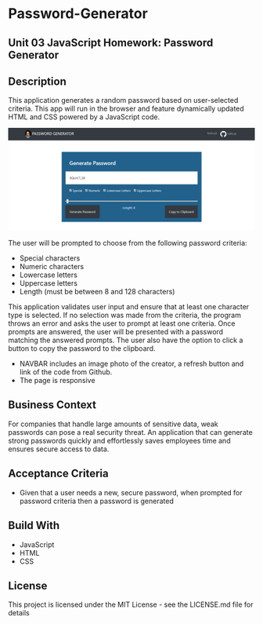 # Password-Generator

## Unit 03 JavaScript Homework: Password Generator

## Description
This application generates a random password based on user-selected criteria. This app will run in the browser and feature dynamically updated HTML and CSS powered by a JavaScript code.

![](sample.PNG)

The user will be prompted to choose from the following password criteria:
 
 * Special characters 
 * Numeric characters
 * Lowercase letters
 * Uppercase letters
 * Length (must be between 8 and 128 characters)

This application validates user input and ensure that at least one character type is selected. If no selection was made 
from the criteria, the program throws an error and asks the user to prompt at least one criteria.
Once prompts are answered, the user will be presented with a password matching the answered prompts. 
The user also have the option to click a button to copy the password to the clipboard.

 * NAVBAR includes an image photo of the creator, a refresh button and link of the code from Github.
 * The page is responsive

## Business Context
For companies that handle large amounts of sensitive data, weak passwords can pose a real security threat. An application that can generate strong passwords quickly and effortlessly saves employees time and ensures secure access to data.

## Acceptance Criteria
 * Given that a user needs a new, secure password,
 when prompted for password criteria
 then a password is generated

## Build With
* JavaScript
* HTML
* CSS

## License
This project is licensed under the MIT License - see the LICENSE.md file for details
